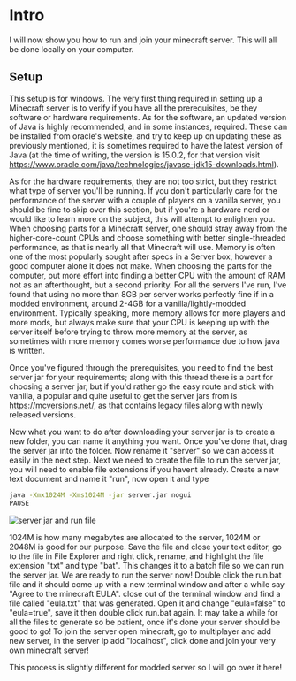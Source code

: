 # Intro

I will now show you how to run and join your minecraft server. This will all be done locally on your computer.

## Setup

This setup is for windows.
The very first thing required in setting up a Minecraft server is to verify if you have all the prerequisites, be they software or hardware requirements. As for the software, an updated version of Java is highly recommended, and in some instances, required. These can be installed from oracle's website, and try to keep up on updating these as previously mentioned, it is sometimes required to have the latest version of Java (at the time of writing, the version is 15.0.2, for that version visit <https://www.oracle.com/java/technologies/javase-jdk15-downloads.html>).

As for the hardware requirements, they are not too strict, but they restrict what type of server you'll be running. If you don't particularly care for the performance of the server with a couple of players on a vanilla server, you should be fine to skip over this section, but if you're a hardware nerd or would like to learn more on the subject, this will attempt to enlighten you. When choosing parts for a Minecraft server, one should stray away from the higher-core-count CPUs and choose something with better single-threaded performance, as that is nearly all that Minecraft will use. Memory is often one of the most popularly sought after specs in a Server box, however a good computer alone it does not make. When choosing the parts for the computer, put more effort into finding a better CPU with the amount of RAM not as an afterthought, but a second priority. For all the servers I've run, I've found that using no more than 8GB per server works perfectly fine if in a modded environment, around 2-4GB for a vanilla/lightly-modded environment. Typically speaking, more memory allows for more players and more mods, but always make sure that your CPU is keeping up with the server itself before trying to throw more memory at the server, as sometimes with more memory comes worse performance due to how java is written.

Once you've figured through the prerequisites, you need to find the best server jar for your requirements; along with this thread there is a part for choosing a server jar, but if you'd rather go the easy route and stick with vanilla, a popular and quite useful to get the server jars from is <https://mcversions.net/>, as that contains legacy files along with newly released versions.

Now what you want to do after downloading your server jar is to create a new folder, you can name it anything you want. Once you've done that, drag the server jar into the folder. Now rename it "server" so we can access it easily in the next step. Next we need to create the file to run the server jar, you will need to enable file extensions if you havent already. Create a new text document and name it "run", now open it and type

```sh
java -Xmx1024M -Xms1024M -jar server.jar nogui
PAUSE
```

![server jar and run file](https://i.imgur.com/RDvuoer.png)

1024M is how many megabytes are allocated to the server, 1024M or 2048M is good for our purpose. Save the file and close your text editor, go to the file in File Explorer and right click, rename, and highlight the file extension "txt" and type "bat". This changes it to a batch file so we can run the server jar. We are ready to run the server now! Double click the run.bat file and it should come up with a new terminal window and after a while say "Agree to the minecraft EULA". close out of the terminal window and find a file called "eula.txt" that was generated. Open it and change "eula=false" to "eula=true", save it then double click run.bat again. It may take a while for all the files to generate so be patient, once it's done your server should be good to go!
To join the server open minecraft, go to multiplayer and add new server, in the server ip add "localhost", click done and join your very own minecraft server!

This process is slightly different for modded server so I will go over it here!
